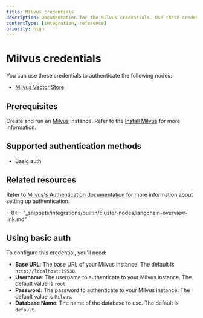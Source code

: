 ```yaml
---
title: Milvus credentials
description: Documentation for the Milvus credentials. Use these credentials to authenticate Milvus in n8n, a workflow automation platform.
contentType: [integration, reference]
priority: high
---
```


# Milvus credentials

You can use these credentials to authenticate the following nodes:

* [Milvus Vector Store](/integrations/builtin/cluster-nodes/root-nodes/n8n-nodes-langchain.vectorstoremilvus.md)

## Prerequisites

Create and run an [Milvus](https://milvus.io/) instance. Refer to the [Install Milvus](https://milvus.io/docs/install-overview.md) for more information.

## Supported authentication methods

- Basic auth

## Related resources

Refer to [Milvus's Authentication documentation](https://milvus.io/docs/authenticate.md?tab=docker#Authenticate-User-Access) for more information about setting up authentication.

--8<-- "_snippets/integrations/builtin/cluster-nodes/langchain-overview-link.md"

## Using basic auth

To configure this credential, you'll need:

* **Base URL**: The base URL of your Milvus instance. The default is `http://localhost:19530`.
* **Username**: The username to authenticate to your Milvus instance. The default value is `root`.
* **Password**: The password to authenticate to your Milvus instance. The default value is `Milvus`.
* **Database Name**: The name of the database to use. The default is `default`.

